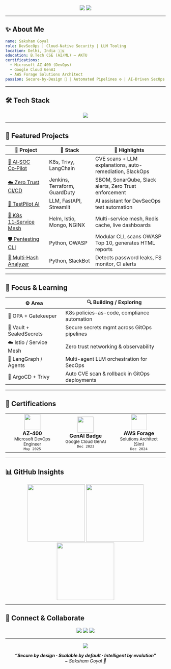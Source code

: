 <!-- 🌐 Saksham Goyal GitHub Profile – Ultra Polished DevSecOps Edition -->

<!-- HEADER -->
<div align="center">

<img src="https://capsule-render.vercel.app/api?type=waving&color=0:00ADB5,100:393E46&height=250&section=header&text=Saksham%20Goyal%20%F0%9F%92%BB&fontSize=50&fontColor=FFFFFF" />

<img src="https://readme-typing-svg.demolab.com?font=Fira+Code&weight=600&pause=1000&color=00ADB5&center=true&vCenter=true&width=1000&lines=🚀+DevSecOps+Engineer+%7C+Cloud+Security+%7C+LLM+Tooling+%7C+Final+Year+B.Tech;🔐+Zero+Trust+Pipelines+%7C+GitOps+Automation+%7C+IaC+Security;🤖+Let's+Secure,+Automate+and+Scale+the+Future!" />

</div>

---

## ✨ About Me

```yaml
name: Saksham Goyal
role: DevSecOps | Cloud-Native Security | LLM Tooling
location: Delhi, India 🇮🇳
education: B.Tech CSE (AI/ML) – AKTU
certifications:
  - Microsoft AZ-400 (DevOps)
  - Google Cloud GenAI
  - AWS Forage Solutions Architect
passion: Secure-by-Design 🔐 | Automated Pipelines ⚙️ | AI-Driven SecOps 🤖
```

---

## 🛠️ Tech Stack

<p align="center">
  <img src="https://skillicons.dev/icons?i=python,bash,linux,docker,kubernetes,terraform,aws,azure,gcp,jenkins,git,github,fastapi,streamlit,vscode,pytorch,nginx,postman,graphql" />
</p>

---

## 🚀 Featured Projects

| 🌟 Project                                                                    | 🔧 Stack                        | 📌 Highlights                                              |
| ---------------------------------------------------------------------------- | ------------------------------- | --------------------------------------------------------- |
| [🔐 AI‑SOC Co‑Pilot](https://github.com/sakshamgoyal01/ai-soc-copilot)      | K8s, Trivy, LangChain           | CVE scans + LLM explanations, auto-remediation, SlackOps  |
| [☁️ Zero Trust CI/CD](https://github.com/sakshamgoyal01)                    | Jenkins, Terraform, GuardDuty   | SBOM, SonarQube, Slack alerts, Zero Trust enforcement     |
| [🧪 TestPilot AI](https://github.com/sakshamgoyal01/testpilot-ai)           | LLM, FastAPI, Streamlit         | AI assistant for DevSecOps test automation                |
| [🐙 K8s 11‑Service Mesh](https://github.com/sakshamgoyal01/k8s-11-services) | Helm, Istio, Mongo, NGINX       | Multi-service mesh, Redis cache, live dashboards          |
| [🛡️ Pentesting CLI](https://github.com/sakshamgoyal01)                     | Python, OWASP                   | Modular CLI, scans OWASP Top 10, generates HTML reports   |
| [🔎 Multi‑Hash Analyzer](https://github.com/sakshamgoyal01)                 | Python, SlackBot                | Detects password leaks, FS monitor, CI alerts             |

---

## 🎯 Focus & Learning

| ⚙️ Area                     | 🔍 Building / Exploring                            |
| -------------------------- | -------------------------------------------------- |
| 🔐 OPA + Gatekeeper        | K8s policies-as-code, compliance automation        |
| 🔁 Vault + SealedSecrets   | Secure secrets mgmt across GitOps pipelines        |
| ☁️ Istio / Service Mesh    | Zero trust networking & observability              |
| 🤖 LangGraph / Agents      | Multi-agent LLM orchestration for SecOps           |
| 🚀 ArgoCD + Trivy         | Auto CVE scan & rollback in GitOps deployments     |

---

## 🏅 Certifications

<div align="center">

<table>
  <tr>
    <td align="center" width="200">
      <img src="https://cdn-icons-png.flaticon.com/512/732/732221.png" width="50"/><br>
      <strong>AZ‑400</strong><br>
      <sub>Microsoft DevOps Engineer</sub><br>
      <sup><code>May 2025</code></sup>
    </td>
    <td align="center" width="200">
      <img src="https://cdn-icons-png.flaticon.com/512/6124/6124995.png" width="50"/><br>
      <strong>GenAI Badge</strong><br>
      <sub>Google Cloud GenAI</sub><br>
      <sup><code>Dec 2023</code></sup>
    </td>
    <td align="center" width="200">
      <img src="https://cdn-icons-png.flaticon.com/512/919/919825.png" width="50"/><br>
      <strong>AWS Forage</strong><br>
      <sub>Solutions Architect (Sim)</sub><br>
      <sup><code>Dec 2024</code></sup>
    </td>
  </tr>
</table>

</div>

---

## 📊 GitHub Insights

<div align="center">

<img src="https://github-readme-stats.vercel.app/api?username=sakshamgoyal01&show_icons=true&theme=radical&hide_border=true&count_private=true" height="180px" />
<img src="https://streak-stats.demolab.com/?user=sakshamgoyal01&theme=radical&hide_border=true" height="180px" />
<img src="https://github-readme-stats.vercel.app/api/top-langs/?username=sakshamgoyal01&layout=compact&theme=radical&hide_border=true" height="180px" />

</div>

---

## 🤝 Connect & Collaborate

<p align="center">
  <a href="mailto:sakshamgoyal0301@gmail.com"><img src="https://img.shields.io/badge/Email-D14836?style=for-the-badge&logo=gmail&logoColor=white"/></a>
  <a href="https://www.linkedin.com/in/saksham-goyal-ab3a1817b/"><img src="https://img.shields.io/badge/LinkedIn-0077B5?style=for-the-badge&logo=linkedin&logoColor=white"/></a>
  <a href="https://github.com/sakshamgoyal01"><img src="https://img.shields.io/badge/GitHub-181717?style=for-the-badge&logo=github&logoColor=white"/></a>
</p>

---

<div align="center">

<img src="https://capsule-render.vercel.app/api?type=waving&color=0:00ADB5,100:393E46&height=120&section=footer"/>

<i><strong>“Secure by design · Scalable by default · Intelligent by evolution”</strong></i> <br> <i>~ Saksham Goyal 🚀</i>

</div>
